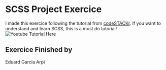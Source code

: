 # SCSS Project Exercice

I made this exercice following the tutorial from [codeSTACKr](https://github.com/codeSTACKr/portfolio-sass). If you want to understand and learn SCSS, this is a must do tutorial!
![Youtube Tutorial Here](https://www.youtube.com/watch?v=_a5j7KoflTs)

## Exercice Finished by

Eduard Garcia Arpi

